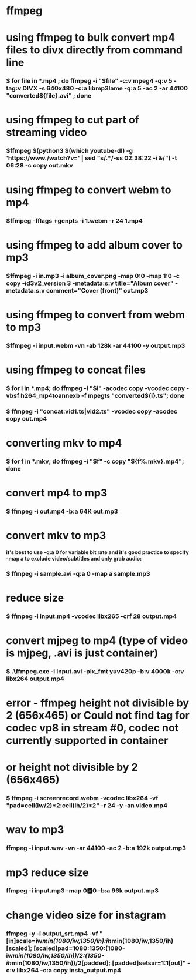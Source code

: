 # ffmpeg
# using ffmpeg to bulk convert mp4 files to divx directly from command line

### $ for file in *.mp4 ; do ffmpeg -i "$file" -c:v mpeg4 -q:v 5 -tag:v DIVX -s 640x480 -c:a libmp3lame -q:a 5 -ac 2 -ar 44100 "converted${file}.avi" ; done

# using ffmpeg to cut part of streaming video 
### $ffmpeg $(python3 $(which youtube-dl) -g 'https://www./watch?v=' | sed "s/.*/-ss 02:38:22 -i &/") -t 06:28 -c copy out.mkv

# using ffmpeg to convert webm to mp4
### $ffmpeg -fflags +genpts -i 1.webm -r 24 1.mp4

# using ffmpeg to add album cover to mp3
### $ffmpeg -i in.mp3 -i album_cover.png -map 0:0 -map 1:0 -c copy -id3v2_version 3 -metadata:s:v title="Album cover" -metadata:s:v comment="Cover (front)" out.mp3

# using ffmpeg to convert from webm to mp3
### $ffmpeg -i input.webm -vn -ab 128k -ar 44100 -y output.mp3

# using ffmpeg to concat files
### $ for i in *.mp4; do ffmpeg -i "$i" -acodec copy -vcodec copy -vbsf h264_mp4toannexb -f mpegts "converted${i}.ts"; done
### $ ffmpeg -i "concat:vid1.ts|vid2.ts" -vcodec copy -acodec copy out.mp4

# converting mkv to mp4
### $ for f in *.mkv; do ffmpeg -i "$f" -c copy "${f%.mkv}.mp4"; done

# convert mp4 to mp3
### $ ffmpeg -i out.mp4 -b:a 64K out.mp3

# convert mkv to mp3
####  it's best to use -q:a 0 for variable bit rate and it's good practice to specify -map a to exclude video/subtitles and only grab audio:
### $ ffmpeg -i sample.avi -q:a 0 -map a sample.mp3

# reduce size
### $ ffmpeg -i input.mp4 -vcodec libx265 -crf 28 output.mp4

# convert mjpeg to mp4 (type of video is mjpeg, .avi is just container)
### $ .\ffmpeg.exe -i input.avi -pix_fmt yuv420p -b:v 4000k -c:v libx264 output.mp4  

# error - ffmpeg height not divisible by 2 (656x465) or Could not find tag for codec vp8 in stream #0, codec not currently supported in container  
# or height not divisible by 2 (656x465)
### $ ffmpeg -i screenrecord.webm -vcodec libx264 -vf "pad=ceil(iw/2)*2:ceil(ih/2)*2" -r 24 -y -an video.mp4

# wav to mp3
### ffmpeg -i input.wav -vn -ar 44100 -ac 2 -b:a 192k output.mp3

# mp3 reduce size
### ffmpeg -i input.mp3 -map 0:a:0 -b:a 96k output.mp3

# change video size for instagram
### ffmpeg -y -i output_srt.mp4 -vf "[in]scale=iw*min(1080/iw\,1350/ih):ih*min(1080/iw\,1350/ih)[scaled]; [scaled]pad=1080:1350:(1080-iw*min(1080/iw\,1350/ih))/2:(1350-ih*min(1080/iw\,1350/ih))/2[padded]; [padded]setsar=1:1[out]" -c:v libx264 -c:a copy insta_output.mp4

